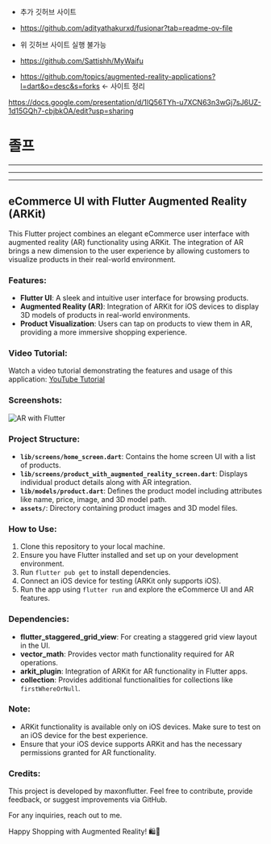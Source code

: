 
- 추가 깃허브 사이트
- https://github.com/adityathakurxd/fusionar?tab=readme-ov-file
- 위 깃허브 사이트 실행 불가능

- https://github.com/Sattishh/MyWaifu
  
- https://github.com/topics/augmented-reality-applications?l=dart&o=desc&s=forks
<- 사이트 정리

https://docs.google.com/presentation/d/1lQ56TYh-u7XCN63n3wGj7sJ6UZ-1d15GQh7-cbjbkOA/edit?usp=sharing

# 졸프


---
---
---

## eCommerce UI with Flutter Augmented Reality (ARKit)

This Flutter project combines an elegant eCommerce user interface with augmented reality (AR) functionality using ARKit. The integration of AR brings a new dimension to the user experience by allowing customers to visualize products in their real-world environment.

### Features:
- **Flutter UI**: A sleek and intuitive user interface for browsing products.
- **Augmented Reality (AR)**: Integration of ARKit for iOS devices to display 3D models of products in real-world environments.
- **Product Visualization**: Users can tap on products to view them in AR, providing a more immersive shopping experience.

### Video Tutorial:
Watch a video tutorial demonstrating the features and usage of this application: [YouTube Tutorial](https://youtu.be/f7pbH_u9xno)

### Screenshots:
![AR with Flutter](screenshots/ar-with-flutter.png)

### Project Structure:
- **`lib/screens/home_screen.dart`**: Contains the home screen UI with a list of products.
- **`lib/screens/product_with_augmented_reality_screen.dart`**: Displays individual product details along with AR integration.
- **`lib/models/product.dart`**: Defines the product model including attributes like name, price, image, and 3D model path.
- **`assets/`**: Directory containing product images and 3D model files.

### How to Use:
1. Clone this repository to your local machine.
2. Ensure you have Flutter installed and set up on your development environment.
3. Run `flutter pub get` to install dependencies.
4. Connect an iOS device for testing (ARKit only supports iOS).
5. Run the app using `flutter run` and explore the eCommerce UI and AR features.

### Dependencies:
- **flutter_staggered_grid_view**: For creating a staggered grid view layout in the UI.
- **vector_math**: Provides vector math functionality required for AR operations.
- **arkit_plugin**: Integration of ARKit for AR functionality in Flutter apps.
- **collection**: Provides additional functionalities for collections like `firstWhereOrNull`.

### Note:
- ARKit functionality is available only on iOS devices. Make sure to test on an iOS device for the best experience.
- Ensure that your iOS device supports ARKit and has the necessary permissions granted for AR functionality.

### Credits:
This project is developed by maxonflutter. Feel free to contribute, provide feedback, or suggest improvements via GitHub.

For any inquiries, reach out to me. 

Happy Shopping with Augmented Reality! 🛍️📱
